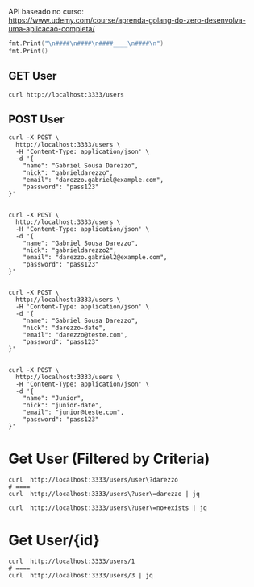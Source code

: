 API baseado no curso:  
https://www.udemy.com/course/aprenda-golang-do-zero-desenvolva-uma-aplicacao-completa/  


```go
fmt.Print("\n####\n####\n####____\n####\n")
fmt.Print()
```




## GET User
```shell
curl http://localhost:3333/users
```


## POST User
```shell
curl -X POST \
  http://localhost:3333/users \
  -H 'Content-Type: application/json' \
  -d '{
    "name": "Gabriel Sousa Darezzo",
    "nick": "gabrieldarezzo",
    "email": "darezzo.gabriel@example.com",
    "password": "pass123"
}'


curl -X POST \
  http://localhost:3333/users \
  -H 'Content-Type: application/json' \
  -d '{
    "name": "Gabriel Sousa Darezzo",
    "nick": "gabrieldarezzo2",
    "email": "darezzo.gabriel2@example.com",
    "password": "pass123"
}'


curl -X POST \
  http://localhost:3333/users \
  -H 'Content-Type: application/json' \
  -d '{
    "name": "Gabriel Sousa Darezzo",
    "nick": "darezzo-date",
    "email": "darezzo@teste.com",
    "password": "pass123"
}'


curl -X POST \
  http://localhost:3333/users \
  -H 'Content-Type: application/json' \
  -d '{
    "name": "Junior",
    "nick": "junior-date",
    "email": "junior@teste.com",
    "password": "pass123"
}'
```

# Get User (Filtered by Criteria)
```shell
curl  http://localhost:3333/users/user\?darezzo
# ====
curl  http://localhost:3333/users\?user\=darezzo | jq

curl  http://localhost:3333/users\?user\=no+exists | jq
```


# Get User/{id}
```shell
curl  http://localhost:3333/users/1
# ====
curl  http://localhost:3333/users/3 | jq
```